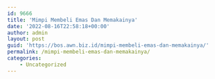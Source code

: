 ```yaml
---
id: 9666
title: 'Mimpi Membeli Emas Dan Memakainya'
date: '2022-08-16T22:58:18+00:00'
author: admin
layout: post
guid: 'https://bos.awn.biz.id/mimpi-membeli-emas-dan-memakainya/'
permalink: /mimpi-membeli-emas-dan-memakainya/
categories:
    - Uncategorized
---
```


